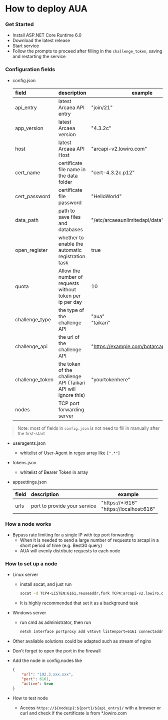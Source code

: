 # How to deploy AUA

### Get Started

* Install ASP.NET Core Runtime 6.0
* Download the latest release
* Start service
* Follow the prompts to proceed after filling in the `challenge_token`, saving and restarting the service

### Configuration fields

* config.json

  | field           | description                                                   | example                                   |
  |:----------------|:--------------------------------------------------------------|-------------------------------------------|
  | api_entry       | latest Arcaea API entry                                       | "join/21"                                 |
  | app_version     | latest Arcaea version                                         | "4.3.2c"                                  |  
  | host            | latest Arcaea API Host                                        | "arcapi-v2.lowiro.com"                    |
  | cert_name       | certificate file name in the data folder                      | "cert-4.3.2c.p12"                         |
  | cert_password   | certificate file password                                     | "HelloWorld"                              |
  | data_path       | path to save files and databases                              | "/etc/arcaeaunlimitedapi/data"            |
  | open_register   | whether to enable the automatic registration task             | true                                      |
  | quota           | Allow the number of requests without token per ip per day     | 10                                         |
  | challenge_type  | the type of the challenge API                                 | "aua" <br/> "taikari"                     |  
  | challenge_api   | the url of the challenge API                                  | "https://example.com/botarcapi/challenge" |
  | challenge_token | the token of the challenge API (Taikari API will ignore this) | "yourtokenhere"                           |
  | nodes           | TCP port forwarding server                                    |                                           |

> Note: most of fields in `config.json` is not need to fill in manually after the first-start

* useragents.json
  *  whitelist of User-Agent in regex array like `[".*"]`

* tokens.json
  *  whitelist of Bearer Token in array

* appsettings.json

  | field | description                  | example                                       |
  |:------|:-----------------------------|-----------------------------------------------|
  | urls  | port to provide your service | "https://*:616" <br/> "https://localhost:616" |

### How a node works

* Bypass rate limiting for a single IP with tcp port forwarding
  * When it is needed to send a large number of requests to arcapi in a short period of time (e.g. Best30 query)
  * AUA will evenly distribute requests to each node

### How to set up a node

* Linux server
  * install socat, and just run
    ```bash
    socat -d TCP4-LISTEN:6161,reuseaddr,fork TCP4:arcapi-v2.lowiro.com:443
    ```
  * It is highly recommended that set it as a background task


* Windows server
  * run cmd as administrator, then run
    
    ```bash
    netsh interface portproxy add v4tov4 listenport=6161 connectaddress=arcapi-v2.lowiro.com connectport=443
    ```

* Other avaliable solutions could be adapted such as stream of nginx


* Don't forget to open the port in the firewall


* Add the node in config.nodes like
    ```json
    {
        "url": "192.3.xxx.xxx",
        "port": 6161, 
        "active": true
    }
    ```

* How to test node
  * Access `https://${nodeip}:${port}/${api_entry}/` with a browser or curl and check if the certificate is from *.lowiro.com 
